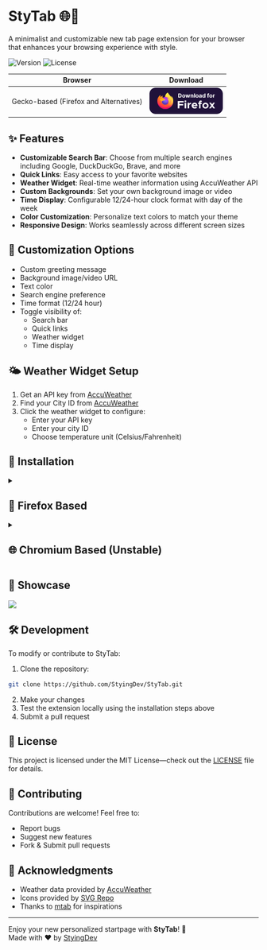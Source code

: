 # StyTab 🌐📑

A minimalist and customizable new tab page extension for your browser that enhances your browsing experience with style.

![Version](https://img.shields.io/badge/version-1.1.9-blue)
![License](https://img.shields.io/badge/license-MIT-green)


| Browser                              | Download                                                                                                                                                                |
| ------------------------------------ | ----------------------------------------------------------------------------------------------------------------------------------------------------------------------- |
| Gecko-based (Firefox and Alternatives) | [<img src="./Readme Assets/download-firefox.svg" height="53" alt="Firefox Download">](https://addons.mozilla.org/en-US/firefox/addon/stytab/)                            |


## ✨ Features

- **Customizable Search Bar**: Choose from multiple search engines including Google, DuckDuckGo, Brave, and more
- **Quick Links**: Easy access to your favorite websites
- **Weather Widget**: Real-time weather information using AccuWeather API
- **Custom Backgrounds**: Set your own background image or video
- **Time Display**: Configurable 12/24-hour clock format with day of the week
- **Color Customization**: Personalize text colors to match your theme
- **Responsive Design**: Works seamlessly across different screen sizes

## 🎨 Customization Options

- Custom greeting message
- Background image/video URL
- Text color
- Search engine preference
- Time format (12/24 hour)
- Toggle visibility of:
  - Search bar
  - Quick links
  - Weather widget
  - Time display

## 🌤️ Weather Widget Setup

1. Get an API key from [AccuWeather](https://developer.accuweather.com/)
2. Find your City ID from [AccuWeather](https://www.accuweather.com/)
3. Click the weather widget to configure:
   - Enter your API key
   - Enter your city ID
   - Choose temperature unit (Celsius/Fahrenheit)

## 🚀 Installation

<details>
<summary><h2>📘 Firefox Based</h2></summary>

### Option 1: Official Store Download
1. Visit the [Firefox Addon Store](https://addons.mozilla.org/en-US/firefox/addon/stytab/)
2. Click "Add to Firefox"

### Option 2: Manual Installation
1. Download the latest release
2. Navigate to `about:debugging`
3. Click "This Firefox"
4. Click "Load Temporary Add-on"
5. Select any file from the downloaded folder
</details>

<details>
<summary><h2>🌐 Chromium Based (Unstable)</h2></summary>

### Option 1: Official Store Download
> ⚠ Not currently available in official stores

### Option 2: Manual Installation
1. Download the latest release
2. Navigate to `chrome://extensions/`
3. Enable "Developer mode"
4. Click "Load unpacked"
5. Select the downloaded folder
</details>



## 🎨 Showcase
<div style="display: flex; gap: 10px;">
  <img src="https://i.imgur.com/zXbxB6g.png"/>
</div>


## 🛠️ Development

To modify or contribute to StyTab:

1. Clone the repository:
```bash
git clone https://github.com/StyingDev/StyTab.git
```

2. Make your changes
3. Test the extension locally using the installation steps above
4. Submit a pull request

## 📝 License

This project is licensed under the MIT License—check out the [LICENSE](LICENSE) file for details.

## 🤝 Contributing

Contributions are welcome! Feel free to:

- Report bugs
- Suggest new features
- Fork & Submit pull requests

## 🙏 Acknowledgments

- Weather data provided by [AccuWeather](https://www.accuweather.com/)
- Icons provided by [SVG Repo](https://www.svgrepo.com/)
- Thanks to [mtab](https://github.com/maxhu08/mtab) for inspirations
---

Enjoy your new personalized startpage with **StyTab**! 🎉 <br>
Made with ❤️ by [StyingDev](https://github.com/StyingDev)



